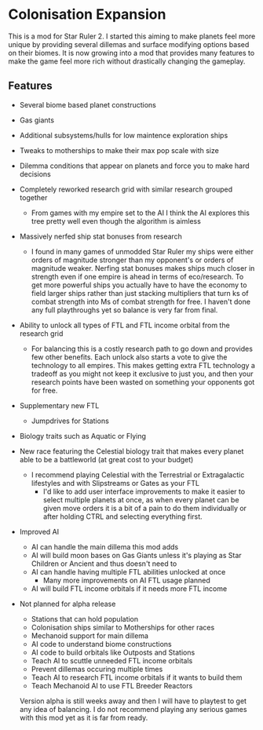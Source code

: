 # Colonisation Expansion

This is a mod for Star Ruler 2. I started this aiming to make planets feel more unique by providing several dillemas and surface modifying options based on their biomes. It is now growing into a mod that provides many features to make the game feel more rich without drastically changing the gameplay.

## Features

- Several biome based planet constructions
- Gas giants
- Additional subsystems/hulls for low maintence exploration ships
- Tweaks to motherships to make their max pop scale with size
- Dilemma conditions that appear on planets and force you to make hard decisions
- Completely reworked research grid with similar research grouped together
  - From games with my empire set to the AI I think the AI explores this tree pretty well even though the algorithm is aimless
- Massively nerfed ship stat bonuses from research
  - I found in many games of unmodded Star Ruler my ships were either orders of magnitude stronger than my opponent's or orders of magnitude weaker. Nerfing stat bonuses makes ships much closer in strength even if one empire is ahead in terms of eco/research. To get more powerful ships you actually have to have the economy to field larger ships rather than just stacking multipliers that turn ks of combat strength into Ms of combat strength for free. I haven't done any full playthroughs yet so balance is very far from final.
- Ability to unlock all types of FTL and FTL income orbital from the research grid
  - For balancing this is a costly research path to go down and provides few other benefits. Each unlock also starts a vote to give the technology to all empires. This makes getting extra FTL technology a tradeoff as you might not keep it exclusive to just you, and then your research points have been wasted on something your opponents got for free.
- Supplementary new FTL
  - Jumpdrives for Stations
- Biology traits such as Aquatic or Flying
- New race featuring the Celestial biology trait that makes every planet able to be a battleworld (at great cost to your budget)
  - I recommend playing Celestial with the Terrestrial or Extragalactic lifestyles and with Slipstreams or Gates as your FTL
    - I'd like to add user interface improvements to make it easier to select multiple planets at once, as when every planet can be given move orders it is a bit of a pain to do them individually or after holding CTRL and selecting everything first.
- Improved AI
  - AI can handle the main dillema this mod adds
  - AI will build moon bases on Gas Giants unless it's playing as Star Children or Ancient and thus doesn't need to
  - AI can handle having multiple FTL abilities unlocked at once
    - Many more improvements on AI FTL usage planned
  - AI will build FTL income orbitals if it needs more FTL income
- Not planned for alpha release
  - Stations that can hold population
  - Colonisation ships similar to Motherships for other races
  - Mechanoid support for main dillema
  - AI code to understand biome constructions
  - AI code to build orbitals like Outposts and Stations
  - Teach AI to scuttle unneeded FTL income orbitals
  - Prevent dillemas occuring multiple times
  - Teach AI to research FTL income orbitals if it wants to build them
  - Teach Mechanoid AI to use FTL Breeder Reactors

  Version alpha is still weeks away and then I will have to playtest to get any idea of balancing. I do not recommend playing any serious games with this mod yet as it is far from ready.
